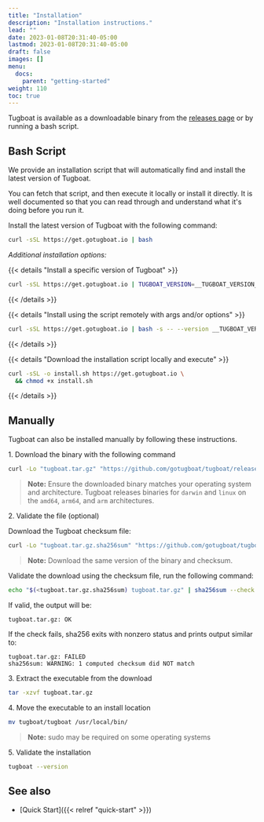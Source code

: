 ```yaml
---
title: "Installation"
description: "Installation instructions."
lead: ""
date: 2023-01-08T20:31:40-05:00
lastmod: 2023-01-08T20:31:40-05:00
draft: false
images: []
menu:
  docs:
    parent: "getting-started"
weight: 110
toc: true
---
```


Tugboat is available as a downloadable binary from the [releases page](https://github.com/gotugboat/tugboat/releases) or by running a bash script.

## Bash Script

We provide an installation script that will automatically find and install the latest version of Tugboat.

You can fetch that script, and then execute it locally or install it directly. It is well documented so that you can read through and understand what it's doing before you run it.

Install the latest version of Tugboat with the following command:
```bash
curl -sSL https://get.gotugboat.io | bash
```

*Additional installation options:*

{{< details "Install a specific version of Tugboat" >}}
```bash
curl -sSL https://get.gotugboat.io | TUGBOAT_VERSION=__TUGBOAT_VERSION__ bash
```
{{< /details >}}

{{< details "Install using the script remotely with args and/or options" >}}
```bash
curl -sSL https://get.gotugboat.io | bash -s -- --version __TUGBOAT_VERSION__ --debug
```
{{< /details >}}

{{< details "Download the installation script locally and execute" >}}
```bash
curl -sSL -o install.sh https://get.gotugboat.io \
  && chmod +x install.sh
```
{{< /details >}}

<!-- && curl -sSL https://install.python-poetry.org | POETRY_VERSION=1.1.13 python - -->

## Manually

Tugboat can also be installed manually by following these instructions.

1\. Download the binary with the following command

```bash
curl -Lo "tugboat.tar.gz" "https://github.com/gotugboat/tugboat/releases/download/__TUGBOAT_VERSION__/tugboat-$OS-$ARCH.tar.gz"
```

> **Note:** Ensure the downloaded binary matches your operating system and architecture. Tugboat releases binaries for `darwin` and `linux` on the `amd64`, `arm64`, and `arm` architectures.

2\. Validate the file (optional)

Download the Tugboat checksum file:
```bash
curl -Lo "tugboat.tar.gz.sha256sum" "https://github.com/gotugboat/tugboat/releases/download/__TUGBOAT_VERSION__/tugboat-$OS-$ARCH.tar.gz.sha256sum"
```
> **Note:** Download the same version of the binary and checksum.

Validate the download using the checksum file, run the following command:

```bash
echo "$(<tugboat.tar.gz.sha256sum) tugboat.tar.gz" | sha256sum --check
```

If valid, the output will be:
```
tugboat.tar.gz: OK
```

If the check fails, sha256 exits with nonzero status and prints output similar to:
```
tugboat.tar.gz: FAILED
sha256sum: WARNING: 1 computed checksum did NOT match
```

3\. Extract the executable from the download
```bash
tar -xzvf tugboat.tar.gz
```

4\. Move the executable to an install location
```bash
mv tugboat/tugboat /usr/local/bin/
```
> **Note:** sudo may be required on some operating systems

5\. Validate the installation
```bash
tugboat --version
```

## See also
- [Quick Start]({{< relref "quick-start" >}})
